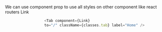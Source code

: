 We can use component prop to use all styles on other component like react routers Link

```javascript
                  <Tab component={Link}
                  to="/" className={classes.tab} label="Home" />

```